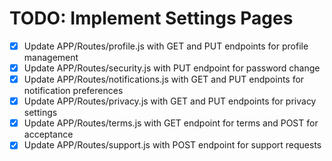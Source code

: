 # TODO: Implement Settings Pages

- [x] Update APP/Routes/profile.js with GET and PUT endpoints for profile management
- [x] Update APP/Routes/security.js with PUT endpoint for password change
- [x] Update APP/Routes/notifications.js with GET and PUT endpoints for notification preferences
- [x] Update APP/Routes/privacy.js with GET and PUT endpoints for privacy settings
- [x] Update APP/Routes/terms.js with GET endpoint for terms and POST for acceptance
- [x] Update APP/Routes/support.js with POST endpoint for support requests
